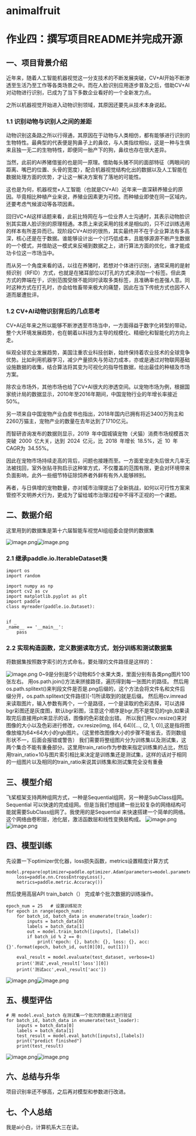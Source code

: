 # animalfruit
# 作业四：撰写项目README并完成开源
## 一、项目背景介绍
近年来，随着人工智能机器视觉这一分支技术的不断发展突破，CV+AI开始不断渗透至生活乃至工作等各类场景之中。而在人脸识别应用逐步普及之后，借助CV+AI对动物进行识别，已成为了当下多数企业看好的一个全新发力点。

之所以机器视觉开始进入动物识别领域，其原因还要先从技术本身说起。

### 1.1 识别动物与识别人之间的差距

动物识别这条路之所以行得通，其原因在于动物与人类相仿，都有能够进行识别的生物特性。最典型的代表便是狗鼻子上的鼻纹，与人类指纹相似，这是一种与生俱来且独一无二的生物特性，即便同一胎产下的狗，鼻纹也存在很大差异。

当然，此前的AI养猪借鉴的也是同一原理。借助每头猪不同的面部特征（两眼间的距离、嘴巴的位置、头骨的宽度），配合机器视觉结构化出的数据以及人工智能在数据处理方面的优势，才让这一解决方案有了落地的可能性。

这也是为何，机器视觉+人工智能（也就是CV+AI）近年来一直深耕养殖业的原因。毕竟相比种植产业来说，养殖业因素更为可控。而种植业即使在同一区域内，还要考虑气候波动等各项因素。

回归VC+AI这样话题来看，此前比特网在与一位业界人士沟通时，其表示动物脸识别其实跟人脸识别的原理相通。本质上来说采用的技术是相似的，只不过训练选用的样本有所差异而已。现阶段CV+AI炒的很热，其实最终并不在于企业算法有多高深，核心还是在于数据。谁能够设计出一个讨巧低成本，且能够源源不断产生数据的一个模式，并借助这一模式来反哺到数据之上，进行算法方面的优化，谁才能成功卡位这一市场当中。

而从另一个角度来看的话，以往在养猪时，若想对个体进行识别，通常采用的是射频识别（RFID）方式，也就是在猪耳部位以打孔的方式来添加一个标签。但此类方式的弊端在于，识别范围受限不能同时读取多类标签，且准确率也差强人意。同时这种方式在打孔时，亦会给牲畜带来极大的痛楚，因此在当下传统方式也因不人道而屡遭批评。

### 1.2 CV+AI动物识别背后的几点思考

CV+AI近年来之所以能够不断渗透至市场当中，一方面得益于数字化转型的带动，整个大环境发展趋势，也在朝着以科技为主导的规模化、精细化和智能化的方向上走。

纵观全球农业发展趋势，美国注重农业科技创新，始终保持着农业技术的全球竞争优势。比如利用机器学习，减少产量损失与劳动力成本，亦或是通过对物联网基础设施数据的收集，结合算法将其变为可视化的指导性数据，给出最佳的种植及市场方案。

除农业市场外，其他市场也给了CV+AI很大的渗透空间。以宠物市场为例，根据国家统计局的数据显示，2010年至2016年期间，中国宠物行业的年增长率接近50%。

另一项来自中国宠物产业白皮书也指出，2018年国内已拥有将近3400万狗主和2260万猫主，宠物产业的数量在去年达到了1710亿元。

而智研咨询发布的数据则显示，2019 年中国城镇宠物（犬猫）消费市场规模首次突破 2000 亿大关，达到 2024 亿元，比 2018 年增长 18.5%，近 10 年 CAGR为 34.55%。

因此在宠物市场持续走高的背后，问题也接踵而至。一方面爱宠走失后很大几率无法被找回，室外张贴寻狗启示这种笨方式，不仅覆盖的范围有限，更会对环境带来负面影响，此外一些细节特征除饲养者外鲜有有外人能够辨别。

再者，与日俱增的宠物数量，亦对城市治理提出了全新挑战，如何以可行性方案来管控不文明养犬行为，更成为了留给城市治理过程中不得不正视的一个课题。
## 二、数据介绍
这里用到的数据集是第十六届智能车视觉AI组组委会提供的数据集

![image.png](attachment:5cc95ecb-b7ff-4d43-bc5e-363dc5453441.png)![image.png](attachment:191f34d5-b569-4ea8-80e7-4549d1fced53.png)

### 2.1 继承paddle.io.IterableDataset类
```
import os
import random

import numpy as np
import cv2 as cv
import matplotlib.pyplot as plt
import paddle
class myreader(paddle.io.Dataset):


if _
_name__ == '__main__':
	pass
```

### 2.2 实现构造函数，定义数据读取方式，划分训练和测试数据集
将数据集按照数字索引的方式命名，要处理的文件路径是这样的：

![image.png](attachment:4504e452-a49f-4bed-b8f5-5d9e27e75da0.png)
0~9是分别是5个动物和5个水果大类，里面分别有各类png图片100张左右。
用os.path.join()方法来拼接路径，遍历得到每一张图片的路径。
然后用os.path.splitext()来判段文件是否是.png后缀的，这个方法会将文件名和文件后缀分开，os.path.splitext(文件路径)[-1]所读取到的就是后缀。
然后用cv.imread来读取图片，输入参数有两个，一个是路径，一个是读取的色彩选择，可以选择bgr彩图还是灰度图，默认bgr彩图，注意这个顺序是bgr,而不是常见的rgb,如果读取完后直接用plt来显示的话，图像的色彩就会出错。
所以我们用cv.resize()来对图像的大小以及色彩进行修改，cv.resize(img, (64, 64))[…, (2, 1, 0)],这是指将图像放缩为64×64大小的rgb图片。（这里修改图像大小的步骤不能省去，否则数组形状不一，后面会报错或警告）
我们需要将整组图片分为训练集以及测试集，这两个集合不能有重叠部分。这里用train_ratio作为参数来指定训练集的占比，然后用train_ratio×10与图片索引相比来决定是训练集还是测试集，这样的话对于相同的一组图片以及相同的train_ratio来说其训练集和测试集完全没有重叠
## 三、模型介绍
飞桨框架支持两种组网方式，一种是Sequential组网，另一种是SubClass组网。Sequential 可以快速的完成组网。但是当我们想组建一些比较复杂的网络结构可能就需要SubClass组网了。我使用的是Sequential 来快速搭建一个简单的网络。
这个网络由卷积层，池化层，激活函数层和线性变换层构成。
![image.png](attachment:c930bed7-ac47-4bc7-a4a7-943d37f32c84.png)![image.png](attachment:37049c2b-2792-4ad9-95e1-49a9f655c240.png)
## 四、模型训练
先设置一下optimizer优化器，loss损失函数，metrics设置精度计算方式
```
model.prepare(optimizer=paddle.optimizer.Adam(parameters=model.parameters()),
	loss=paddle.nn.CrossEntropyLoss(),
	metrics=paddle.metric.Accuracy())
```
然后使用高层API train_batch（） 完成单个批次数据的训练操作。
```
epoch_num = 25   # 设置训练轮次
for epoch in range(epoch_num):
    for batch_id, batch_data in enumerate(train_loader):
        inputs = batch_data[0]
        labels = batch_data[1]
        out = model.train_batch([inputs], [labels])
        if batch_id % 2 == 0:
            print('epoch: {}, batch: {}, loss: {}, acc: {}'.format(epoch, batch_id, out[0][0], out[1]))
    
    eval_result = model.evaluate(test_dataset, verbose=1)
    print('测试',eval_result['loss'][0])
    print('测试acc',eval_result['acc'])
```
![image.png](attachment:dc010cf2-116e-4125-b2f2-b01f1cd4de5d.png)![image.png](attachment:ae8717a0-4947-4f01-93c4-963607bdb97e.png)
## 五、模型评估
```
# 用 model.eval_batch 在测试集一个批次的数据上进行验证
for batch_id, batch_data in enumerate(test_loader):
    inputs = batch_data[0]
    labels = batch_data[1]
    test_result = model.eval_batch([inputs],[labels])
    print("predict finished")
    print(test_result)

```
![image.png](attachment:d269adf9-bfc4-4e0e-90c4-c0705f8c63f6.png)![image.png](attachment:96c8ec54-c15f-4fb0-bd24-970ad6ada9dd.png)
## 六、总结与升华
项目识别率还不够高，之后再对模型和参数进行改进。
## 七、个人总结
我是ai小白，计算机系大三在读。

